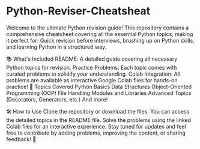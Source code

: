# Python-Reviser-Cheatsheat
Welcome to the ultimate Python revision guide! This repository contains a comprehensive cheatsheet covering all the essential Python topics, making it perfect for:  Quick revision before interviews, brushing up on Python skills, and learning Python in a structured way.

📚 What's Included
README: A detailed guide covering all necessary Python topics for revision.
Practice Problems: Each topic comes with curated problems to solidify your understanding.
Colab Integration: All problems are available as interactive Google Colab files for hands-on practice!
🚀 Topics Covered
Python Basics
Data Structures
Object-Oriented Programming (OOP)
File Handling
Modules and Libraries
Advanced Topics (Decorators, Generators, etc.)
And more!


🛠 How to Use
Clone the repository or download the files.
You can access the detailed topics in the README file.
Solve the problems using the linked Colab files for an interactive experience.
Stay tuned for updates and feel free to contribute by adding problems, improving the content, or sharing feedback! 🙌
